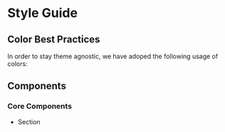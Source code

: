 # Style Guide

## Color Best Practices

In order to stay theme agnostic, we have adoped the following usage of colors:

## Components

### Core Components

- Section
